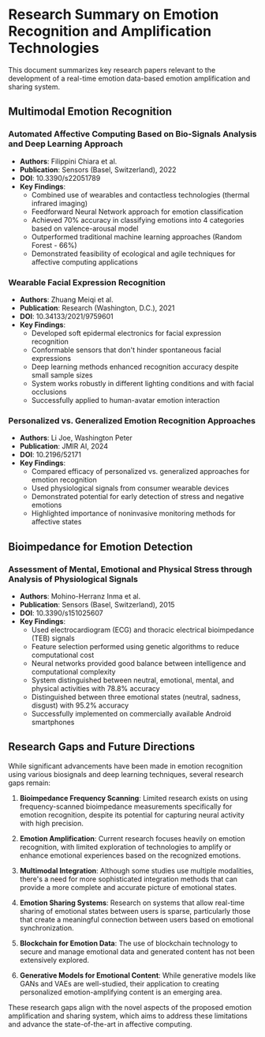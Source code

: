 # Research Summary on Emotion Recognition and Amplification Technologies

This document summarizes key research papers relevant to the development of a real-time emotion data-based emotion amplification and sharing system.

## Multimodal Emotion Recognition

### Automated Affective Computing Based on Bio-Signals Analysis and Deep Learning Approach
- **Authors**: Filippini Chiara et al.
- **Publication**: Sensors (Basel, Switzerland), 2022
- **DOI**: 10.3390/s22051789
- **Key Findings**:
  - Combined use of wearables and contactless technologies (thermal infrared imaging)
  - Feedforward Neural Network approach for emotion classification
  - Achieved 70% accuracy in classifying emotions into 4 categories based on valence-arousal model
  - Outperformed traditional machine learning approaches (Random Forest - 66%)
  - Demonstrated feasibility of ecological and agile techniques for affective computing applications

### Wearable Facial Expression Recognition
- **Authors**: Zhuang Meiqi et al.
- **Publication**: Research (Washington, D.C.), 2021
- **DOI**: 10.34133/2021/9759601
- **Key Findings**:
  - Developed soft epidermal electronics for facial expression recognition
  - Conformable sensors that don't hinder spontaneous facial expressions
  - Deep learning methods enhanced recognition accuracy despite small sample sizes
  - System works robustly in different lighting conditions and with facial occlusions
  - Successfully applied to human-avatar emotion interaction

### Personalized vs. Generalized Emotion Recognition Approaches
- **Authors**: Li Joe, Washington Peter
- **Publication**: JMIR AI, 2024
- **DOI**: 10.2196/52171
- **Key Findings**:
  - Compared efficacy of personalized vs. generalized approaches for emotion recognition
  - Used physiological signals from consumer wearable devices
  - Demonstrated potential for early detection of stress and negative emotions
  - Highlighted importance of noninvasive monitoring methods for affective states

## Bioimpedance for Emotion Detection

### Assessment of Mental, Emotional and Physical Stress through Analysis of Physiological Signals
- **Authors**: Mohino-Herranz Inma et al.
- **Publication**: Sensors (Basel, Switzerland), 2015
- **DOI**: 10.3390/s151025607
- **Key Findings**:
  - Used electrocardiogram (ECG) and thoracic electrical bioimpedance (TEB) signals
  - Feature selection performed using genetic algorithms to reduce computational cost
  - Neural networks provided good balance between intelligence and computational complexity
  - System distinguished between neutral, emotional, mental, and physical activities with 78.8% accuracy
  - Distinguished between three emotional states (neutral, sadness, disgust) with 95.2% accuracy
  - Successfully implemented on commercially available Android smartphones

## Research Gaps and Future Directions

While significant advancements have been made in emotion recognition using various biosignals and deep learning techniques, several research gaps remain:

1. **Bioimpedance Frequency Scanning**: Limited research exists on using frequency-scanned bioimpedance measurements specifically for emotion recognition, despite its potential for capturing neural activity with high precision.

2. **Emotion Amplification**: Current research focuses heavily on emotion recognition, with limited exploration of technologies to amplify or enhance emotional experiences based on the recognized emotions.

3. **Multimodal Integration**: Although some studies use multiple modalities, there's a need for more sophisticated integration methods that can provide a more complete and accurate picture of emotional states.

4. **Emotion Sharing Systems**: Research on systems that allow real-time sharing of emotional states between users is sparse, particularly those that create a meaningful connection between users based on emotional synchronization.

5. **Blockchain for Emotion Data**: The use of blockchain technology to secure and manage emotional data and generated content has not been extensively explored.

6. **Generative Models for Emotional Content**: While generative models like GANs and VAEs are well-studied, their application to creating personalized emotion-amplifying content is an emerging area.

These research gaps align with the novel aspects of the proposed emotion amplification and sharing system, which aims to address these limitations and advance the state-of-the-art in affective computing.
